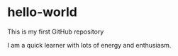# hello-world
This is my first GitHub repository

I am a quick learner with lots of energy and enthusiasm.
